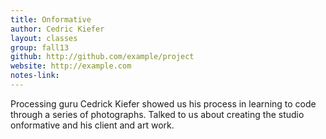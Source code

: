 ```yaml
---
title: Onformative
author: Cedric Kiefer
layout: classes
group: fall13
github: http://github.com/example/project
website: http://example.com
notes-link:
---
```

Processing guru Cedrick Kiefer showed us his process in learning to code through a series of photographs. Talked to us about creating the studio onformative and his client and art work.